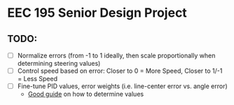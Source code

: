 # EEC 195 Senior Design Project

## TODO:

-   [ ] Normalize errors (from -1 to 1 ideally, then scale proportionally when determining steering values)
-   [ ] Control speed based on error: Closer to 0 = More Speed, Closer to 1/-1 = Less Speed
-   [ ] Fine-tune PID values, error weights (i.e. line-center error vs. angle error)
    -   [Good guide](https://thecodingfun.com/2020/06/16/lego-mindstorms-ev3-pid-line-follower-code-by-using-micropython-2-0/) on how to determine values
